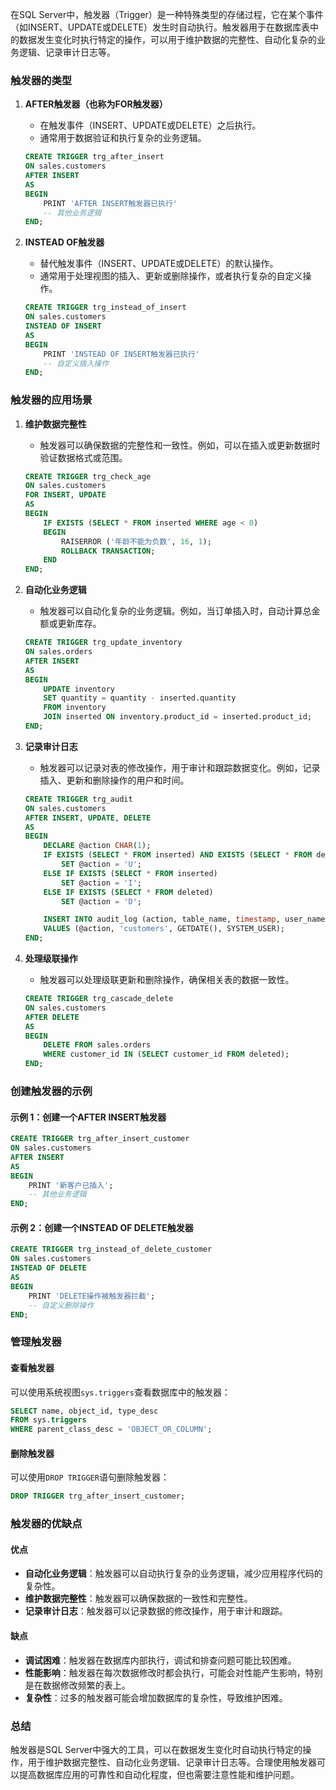 在SQL Server中，触发器（Trigger）是一种特殊类型的存储过程，它在某个事件（如INSERT、UPDATE或DELETE）发生时自动执行。触发器用于在数据库表中的数据发生变化时执行特定的操作，可以用于维护数据的完整性、自动化复杂的业务逻辑、记录审计日志等。

### 触发器的类型

1. **AFTER触发器（也称为FOR触发器）**
   - 在触发事件（INSERT、UPDATE或DELETE）之后执行。
   - 通常用于数据验证和执行复杂的业务逻辑。

   ```sql
   CREATE TRIGGER trg_after_insert
   ON sales.customers
   AFTER INSERT
   AS
   BEGIN
       PRINT 'AFTER INSERT触发器已执行'
       -- 其他业务逻辑
   END;
   ```

2. **INSTEAD OF触发器**
   - 替代触发事件（INSERT、UPDATE或DELETE）的默认操作。
   - 通常用于处理视图的插入、更新或删除操作，或者执行复杂的自定义操作。

   ```sql
   CREATE TRIGGER trg_instead_of_insert
   ON sales.customers
   INSTEAD OF INSERT
   AS
   BEGIN
       PRINT 'INSTEAD OF INSERT触发器已执行'
       -- 自定义插入操作
   END;
   ```

### 触发器的应用场景

1. **维护数据完整性**
   - 触发器可以确保数据的完整性和一致性。例如，可以在插入或更新数据时验证数据格式或范围。

   ```sql
   CREATE TRIGGER trg_check_age
   ON sales.customers
   FOR INSERT, UPDATE
   AS
   BEGIN
       IF EXISTS (SELECT * FROM inserted WHERE age < 0)
       BEGIN
           RAISERROR ('年龄不能为负数', 16, 1);
           ROLLBACK TRANSACTION;
       END
   END;
   ```

2. **自动化业务逻辑**
   - 触发器可以自动化复杂的业务逻辑。例如，当订单插入时，自动计算总金额或更新库存。

   ```sql
   CREATE TRIGGER trg_update_inventory
   ON sales.orders
   AFTER INSERT
   AS
   BEGIN
       UPDATE inventory
       SET quantity = quantity - inserted.quantity
       FROM inventory
       JOIN inserted ON inventory.product_id = inserted.product_id;
   END;
   ```

3. **记录审计日志**
   - 触发器可以记录对表的修改操作，用于审计和跟踪数据变化。例如，记录插入、更新和删除操作的用户和时间。

   ```sql
   CREATE TRIGGER trg_audit
   ON sales.customers
   AFTER INSERT, UPDATE, DELETE
   AS
   BEGIN
       DECLARE @action CHAR(1);
       IF EXISTS (SELECT * FROM inserted) AND EXISTS (SELECT * FROM deleted)
           SET @action = 'U';
       ELSE IF EXISTS (SELECT * FROM inserted)
           SET @action = 'I';
       ELSE IF EXISTS (SELECT * FROM deleted)
           SET @action = 'D';
   
       INSERT INTO audit_log (action, table_name, timestamp, user_name)
       VALUES (@action, 'customers', GETDATE(), SYSTEM_USER);
   END;
   ```

4. **处理级联操作**
   - 触发器可以处理级联更新和删除操作，确保相关表的数据一致性。

   ```sql
   CREATE TRIGGER trg_cascade_delete
   ON sales.customers
   AFTER DELETE
   AS
   BEGIN
       DELETE FROM sales.orders
       WHERE customer_id IN (SELECT customer_id FROM deleted);
   END;
   ```

### 创建触发器的示例

#### 示例 1：创建一个AFTER INSERT触发器

```sql
CREATE TRIGGER trg_after_insert_customer
ON sales.customers
AFTER INSERT
AS
BEGIN
    PRINT '新客户已插入';
    -- 其他业务逻辑
END;
```

#### 示例 2：创建一个INSTEAD OF DELETE触发器

```sql
CREATE TRIGGER trg_instead_of_delete_customer
ON sales.customers
INSTEAD OF DELETE
AS
BEGIN
    PRINT 'DELETE操作被触发器拦截';
    -- 自定义删除操作
END;
```

### 管理触发器

#### 查看触发器

可以使用系统视图`sys.triggers`查看数据库中的触发器：

```sql
SELECT name, object_id, type_desc
FROM sys.triggers
WHERE parent_class_desc = 'OBJECT_OR_COLUMN';
```

#### 删除触发器

可以使用`DROP TRIGGER`语句删除触发器：

```sql
DROP TRIGGER trg_after_insert_customer;
```

### 触发器的优缺点

#### 优点

- **自动化业务逻辑**：触发器可以自动执行复杂的业务逻辑，减少应用程序代码的复杂性。
- **维护数据完整性**：触发器可以确保数据的一致性和完整性。
- **记录审计日志**：触发器可以记录数据的修改操作，用于审计和跟踪。

#### 缺点

- **调试困难**：触发器在数据库内部执行，调试和排查问题可能比较困难。
- **性能影响**：触发器在每次数据修改时都会执行，可能会对性能产生影响，特别是在数据修改频繁的表上。
- **复杂性**：过多的触发器可能会增加数据库的复杂性，导致维护困难。

### 总结

触发器是SQL Server中强大的工具，可以在数据发生变化时自动执行特定的操作，用于维护数据完整性、自动化业务逻辑、记录审计日志等。合理使用触发器可以提高数据库应用的可靠性和自动化程度，但也需要注意性能和维护问题。